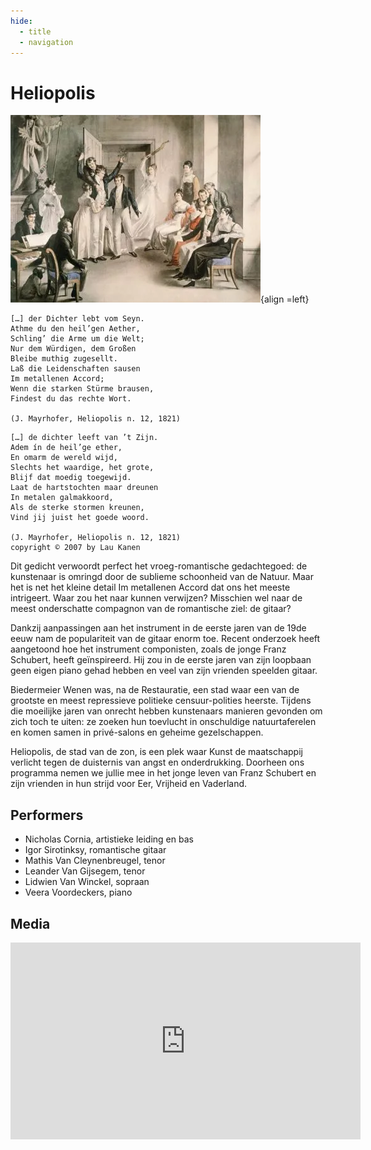 ```yaml
---
hide:
  - title
  - navigation
---
```


# Heliopolis

![heliopolis](../../assets/images/heliopolis.webp){align =left}

```
[…] der Dichter lebt vom Seyn.
Athme du den heil’gen Aether,
Schling’ die Arme um die Welt;
Nur dem Würdigen, dem Großen
Bleibe muthig zugesellt.
Laß die Leidenschaften sausen
Im metallenen Accord;
Wenn die starken Stürme brausen,
Findest du das rechte Wort.

(J. Mayrhofer, Heliopolis n. 12, 1821)
```

```
[…] de dichter leeft van ’t Zijn.
Adem ín de heil’ge ether,
En omarm de wereld wijd,
Slechts het waardige, het grote,
Blijf dat moedig toegewijd.
Laat de hartstochten maar dreunen
In metalen galmakkoord,
Als de sterke stormen kreunen,
Vind jij juist het goede woord.

(J. Mayrhofer, Heliopolis n. 12, 1821)
copyright © 2007 by Lau Kanen
```

Dit gedicht verwoordt perfect het vroeg-romantische gedachtegoed: de kunstenaar is omringd door de sublieme schoonheid van de Natuur. Maar het is net het kleine detail Im metallenen Accord dat ons het meeste intrigeert. Waar zou het naar kunnen verwijzen? Misschien wel naar de meest onderschatte compagnon van de romantische ziel: de gitaar?

Dankzij aanpassingen aan het instrument in de eerste jaren van de 19de eeuw nam de populariteit van de gitaar enorm toe. Recent onderzoek heeft aangetoond hoe het instrument componisten, zoals de jonge Franz Schubert, heeft geïnspireerd. Hij zou in de eerste jaren van zijn loopbaan geen eigen piano gehad hebben en veel van zijn vrienden speelden gitaar.

Biedermeier Wenen was, na de Restauratie, een stad waar een van de grootste en meest repressieve politieke censuur-polities heerste. Tijdens die moeilijke jaren van onrecht hebben kunstenaars manieren gevonden om zich toch te uiten: ze zoeken hun toevlucht in onschuldige natuurtaferelen en komen samen in privé-salons en geheime gezelschappen.

Heliopolis, de stad van de zon, is een plek waar Kunst de maatschappij verlicht tegen de duisternis van angst en onderdrukking. Doorheen ons programma nemen we jullie mee in het jonge leven van Franz Schubert en zijn vrienden in hun strijd voor Eer, Vrijheid en Vaderland.

## Performers

- Nicholas Cornia, artistieke leiding en bas
- Igor Sirotinksy, romantische gitaar
- Mathis Van Cleynenbreugel, tenor
- Leander Van Gijsegem, tenor
- Lidwien Van Winckel, sopraan
- Veera Voordeckers, piano

## Media

<iframe width="560" height="315" src="https://www.youtube.com/embed/0_UJrzpt9nk?si=BSpO6RnIkzRJVIH4" title="YouTube video player" frameborder="0" allow="accelerometer; autoplay; clipboard-write; encrypted-media; gyroscope; picture-in-picture; web-share" referrerpolicy="strict-origin-when-cross-origin" allowfullscreen></iframe>

